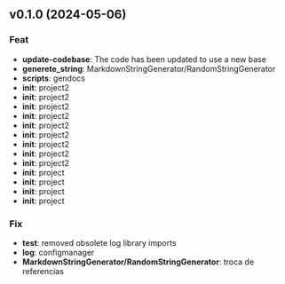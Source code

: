 ## v0.1.0 (2024-05-06)

### Feat

- **update-codebase**: The code has been updated to use a new base
- **generete_string**: MarkdownStringGenerator/RandomStringGenerator
- **scripts**: gendocs
- **init**: project2
- **init**: project2
- **init**: project2
- **init**: project2
- **init**: project2
- **init**: project2
- **init**: project2
- **init**: project2
- **init**: project2
- **init**: project
- **init**: project
- **init**: project
- **init**: project

### Fix

- **test**: removed obsolete log library imports
- **log**: configmanager
- **MarkdownStringGenerator/RandomStringGenerator**: troca de referencias
